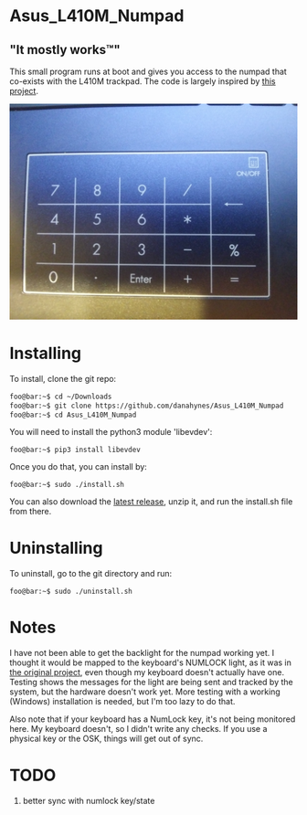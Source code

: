 <!----------------------------------------------------------------------------->
<!-- Filename: README.md                                       /          \  -->
<!-- Project : Asus_L410M_Numpad                              |     ()     | -->
<!-- Date    : 02/17/2019                                     |            | -->
<!-- Author  : Dana Hynes                                     |   \____/   | -->
<!-- License : WTFPLv2                                         \          /  -->
<!----------------------------------------------------------------------------->

# Asus_L410M_Numpad
## "It mostly works™"

This small program runs at boot and gives you access to the numpad that co-exists with the L410M trackpad.
The code is largely inspired by [this project](https://gitlab.com/Thraen/gx735_touchpad_numpad).

![](numpad.jpg)

# Installing

To install, clone the git repo:
```
foo@bar:~$ cd ~/Downloads
foo@bar:~$ git clone https://github.com/danahynes/Asus_L410M_Numpad
foo@bar:~$ cd Asus_L410M_Numpad
```

You will need to install the python3 module 'libevdev':
```
foo@bar:~$ pip3 install libevdev
```

Once you do that, you can install by:
```
foo@bar:~$ sudo ./install.sh
```
You can also download the [latest release](http://github.com/danahynes/Asus_L410M_Numpad/releases/latest), unzip it, and run the install.sh file from there.

# Uninstalling

To uninstall, go to the git directory and run:
```
foo@bar:~$ sudo ./uninstall.sh
```

# Notes

I have not been able to get the backlight for the numpad working yet. I thought it would be mapped to the keyboard's NUMLOCK light, as it was in [the original project](https://gitlab.com/Thraen/gx735_touchpad_numpad), even though my keyboard doesn't actually have one. Testing shows the messages for the light are being sent and tracked by the system, but the hardware doesn't work yet. More testing with a working (Windows) installation is needed, but I'm too lazy to do that.

Also note that if your keyboard has a NumLock key, it's not being monitored here. My keyboard doesn't, so I didn't write any checks. If you use a physical key or the OSK, things will get out of sync.

# TODO

1. better sync with numlock key/state
